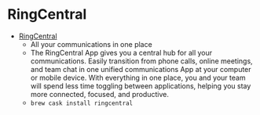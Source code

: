 # RingCentral
- [RingCentral](https://www.ringcentral.com/rcapp.html)
  -  All your communications in one place
  - The RingCentral App gives you a central hub for all your communications. Easily transition from phone calls, online meetings, and team chat in one unified communications App at your computer or mobile device. With everything in one place, you and your team will spend less time toggling between applications, helping you stay more connected, focused, and productive.
  - `brew cask install ringcentral`
